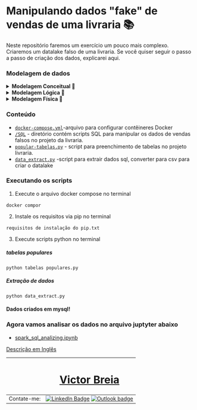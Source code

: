 # Manipulando dados "fake" de vendas de uma livraria 📚

Neste repositório faremos um exercício um pouco mais complexo.
Criaremos um datalake falso de uma livraria.
Se você quiser seguir o passo a passo de criação dos dados, explicarei aqui.

### Modelagem de dados

<details>
  <summary> <b>Modelagem Conceitual 🔎</b></summary>

  ![](doc/modelo-conceitual.png)

  </details>

<details>
<summary> <b>Modelagem Lógica 🔎</b></summary>

![](doc/modelo-logico.png)

  </details>

<details>
<summary> <b>Modelagem Física 🔎</b></summary>

![](doc/modelo-fisico.png)

  </details>


### Conteúdo

- [`docker-compose.yml`](docker-compose.yml)-arquivo para configurar contêineres Docker
- [`/SQL`](/sql) - diretório contém scripts SQL para manipular os dados de vendas falsos no projeto da livraria.
- [`popular-tabelas.py`](popular-tabelas.py) - script para preenchimento de tabelas no projeto livraria.
- [`data_extract.py`](data_extract.py) -script para extrair dados sql, converter para csv para criar o datalake

### Executando os scripts

1. Execute o arquivo docker compose no terminal
```
docker compor
```
2. Instale os requisitos via pip no terminal
```
requisitos de instalação do pip.txt
```
3. Execute scripts python no terminal
 ##### tabelas populares
```
python tabelas populares.py
```
##### Extração de dados
```
python data_extract.py
```
#### Dados criados em mysql!

### Agora vamos analisar os dados no arquivo juptyter abaixo

- [spark_sql_analizing.ipynb](spark_sql_analizing.ipynb)


[Descrição em Inglês](README.md)

| <a  href="https://www.linkedin.com/in/victor-breia/"> <img  style="border-radius: 50%;"  src="https://i.imgur.com/lGrTp6M.png" width="100px;"  alt=""/> |<h1> [Victor Breia](https://www.linkedin.com/in/victor-breia/)</a>                                                                      </h1>                                                                                                                                                                                    |
| ----------------------------------------------------------------------------------------------------------------------------------------------------------------------------------------------------------------------------- | ---------------------------------------------------------------------------------------------------------------------------------------------------------------------------------------------------------------------------------------------------------------------------------------------------------------------- |
| Contate-me:                                                                                                                                                                                                                   | [![LinkedIn Badge](https://img.shields.io/badge/linkedin-blue?logo=linkedin&style=for-the-badge&logoColor=white)](https://www.linkedin.com/in/victor-breia/) [![Outlook badge](https://img.shields.io/badge/outlook-blue?logo=microsoftoutlook&style=for-the-badge&logoColor=white)](mailto:victordaschagas@outlook.com) |
